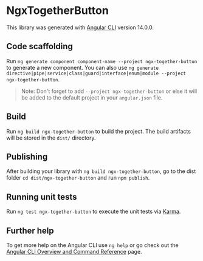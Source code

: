 # NgxTogetherButton

This library was generated with [Angular CLI](https://github.com/angular/angular-cli) version 14.0.0.

## Code scaffolding

Run `ng generate component component-name --project ngx-together-button` to generate a new component. You can also use `ng generate directive|pipe|service|class|guard|interface|enum|module --project ngx-together-button`.
> Note: Don't forget to add `--project ngx-together-button` or else it will be added to the default project in your `angular.json` file. 

## Build

Run `ng build ngx-together-button` to build the project. The build artifacts will be stored in the `dist/` directory.

## Publishing

After building your library with `ng build ngx-together-button`, go to the dist folder `cd dist/ngx-together-button` and run `npm publish`.

## Running unit tests

Run `ng test ngx-together-button` to execute the unit tests via [Karma](https://karma-runner.github.io).

## Further help

To get more help on the Angular CLI use `ng help` or go check out the [Angular CLI Overview and Command Reference](https://angular.io/cli) page.
